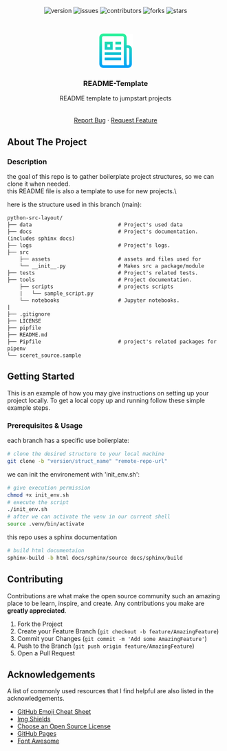 

<!-- PROJECT SHIELDS -->
<!--
*** for contributors-url, forks-url, etc. This is an optional, concise syntax you may use.
*** https://www.markdownguide.org/basic-syntax/#reference-style-links
-->
<div align ="center">

![version](https://img.shields.io/badge/version-0.0.1-blue)
![issues](https://img.shields.io/github/issues/Mehdi-RZ/my-repo-template)
![contributors](https://img.shields.io/github/contributors/Mehdi-RZ/my-repo-template)
![forks](https://img.shields.io/github/forks/Mehdi-RZ/my-repo-template)
![stars](https://img.shields.io/github/stars/Mehdi-RZ/my-repo-template)


</div>
<!-- PROJECT LOGO -->
<br />
<p align="center">
  <a href="https://github.com/Mehdi-RZ/my-repo-template/blob/main/README.md">
    <img src="docs/logo_readme.png" alt="Logo" width="80" height="80">
  </a>
  <h3 align="center">README-Template</h3>
  <p align="center">
    README template to jumpstart projects
    <br />
    <br />
    <br />
    <a href="https://github.com/Mehdi-RZ/my-repo-template/issues">Report Bug</a>
    ·
    <a href="https://github.com/Mehdi-RZ/my-repo-template/issues">Request Feature</a>
  </p>
</p>

<!-- ABOUT THE PROJECT -->
## About The Project

### Description
the goal of this repo is to gather boilerplate project structures, so we can clone it when needed.\
this README file is also a template to use for new projects.\

here is the structure used in this branch (main):
```
python-src-layout/
├── data                            # Project's used data
├── docs                            # Project's documentation. (includes sphinx docs)
├── logs                            # Project's logs.
├── src                             
    ├── assets                      # assets and files used for 
    └── __init__.py                 # Makes src a package/module
├── tests                           # Project's related tests.
├── tools                           # Project documentation.
    ├── scripts                     # projects scripts
    |   └── sample_script.py        
    └── notebooks                   # Jupyter notebooks.
|
├── .gitignore
├── LICENSE  
├── pipfile  
├── README.md                  
├── Pipfile                         # project's related packages for pipenv      
└── sceret_source.sample                    
```

<!-- GETTING STARTED -->
## Getting Started

This is an example of how you may give instructions on setting up your project locally.
To get a local copy up and running follow these simple example steps.

### Prerequisites & Usage

each branch has a specific use boilerplate:

```sh
# clone the desired structure to your local machine
git clone -b "version/struct_name" "remote-repo-url"
```
we can init the environement with 'init_env.sh':
```sh
# give execution permission
chmod +x init_env.sh
# execute the script
./init_env.sh
# after we can activate the venv in our current shell
source .venv/bin/activate
```
this repo uses a sphinx documentation
```sh
# build html documentaion
sphinx-build -b html docs/sphinx/source docs/sphinx/build
```

<!-- CONTRIBUTING -->
## Contributing

Contributions are what make the open source community such an amazing place to be learn, inspire, and create. Any contributions you make are **greatly appreciated**.

1. Fork the Project
2. Create your Feature Branch (`git checkout -b feature/AmazingFeature`)
3. Commit your Changes (`git commit -m 'Add some AmazingFeature'`)
4. Push to the Branch (`git push origin feature/AmazingFeature`)
5. Open a Pull Request

<!-- ACKNOWLEDGEMENTS -->
## Acknowledgements
A list of commonly used resources that I find helpful are also listed in the acknowledgements.
* [GitHub Emoji Cheat Sheet](https://www.webpagefx.com/tools/emoji-cheat-sheet)
* [Img Shields](https://shields.io)
* [Choose an Open Source License](https://choosealicense.com)
* [GitHub Pages](https://pages.github.com)
* [Font Awesome](https://fontawesome.com)


